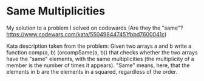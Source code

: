 # Same Multiplicities

My solution to a problem I solved on codewards (Are they the "same"? https://www.codewars.com/kata/550498447451fbbd7600041c)

Kata description taken from the problem:
Given two arrays a and b write a function comp(a, b) (orcompSame(a, b)) that checks whether the two arrays have the "same" elements, with the same multiplicities (the multiplicity of a member is the number of times it appears). "Same" means, here, that the elements in b are the elements in a squared, regardless of the order.
